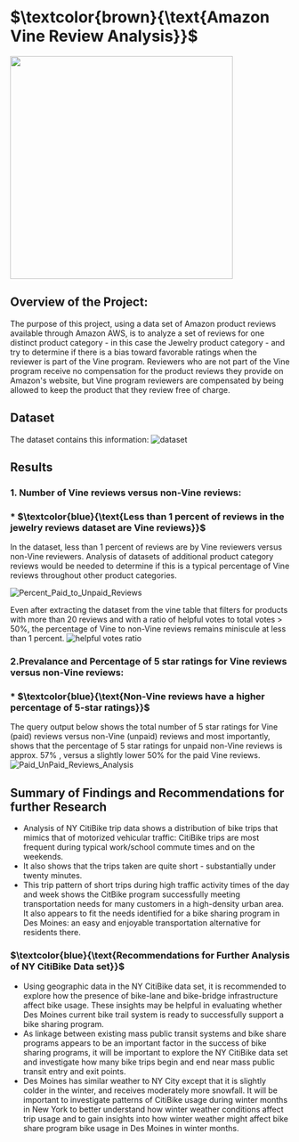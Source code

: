 
# $\textcolor{brown}{\text{Amazon Vine Review Analysis}}$  
<img src="https://user-images.githubusercontent.com/107505166/193470149-07a213e4-298d-4a2a-a235-127d78963a3d.PNG" width="400" height="400"> 

## Overview of the Project:
The purpose of this project, using a data set of Amazon product reviews available through Amazon AWS, is to analyze a set of reviews for one distinct product category - in this case the Jewelry product category - and try to determine if there is a bias toward favorable ratings when the reviewer is part of the Vine program.  Reviewers who are not part of the Vine program receive no compensation for the product reviews they provide on Amazon's website, but Vine program reviewers are compensated by being allowed to keep the product that they review free of charge.  

## Dataset 
The dataset contains this information:
![dataset](https://user-images.githubusercontent.com/107505166/193470925-d9e45131-e929-4c4e-9d14-57c0e4587df7.PNG)

## Results  
<b>   </b>  
### 1. Number of Vine reviews versus non-Vine reviews:</b>   
###  *    $\textcolor{blue}{\text{Less than 1 percent of reviews in the jewelry reviews dataset are Vine reviews}}$  

In the dataset, less than 1 percent of reviews are by Vine reviewers versus non-Vine reviewers.  Analysis of datasets of additional product category reviews would be needed to determine if this is a typical percentage of Vine reviews throughout other product categories.

![Percent_Paid_to_Unpaid_Reviews](https://user-images.githubusercontent.com/107505166/193471022-d85b7bfd-e554-4e09-b950-2b375923287b.PNG)
<b>   </b>  

Even after extracting the dataset from the vine table that filters for products with more than 20 reviews and with a ratio of helpful votes to total votes > 50%, the percentage of Vine to non-Vine reviews remains miniscule at less than 1 percent.
![helpful votes ratio](https://user-images.githubusercontent.com/107505166/193471783-7fec6a63-0cfd-495f-a2e6-aece0ebbecc5.PNG)
<b>   </b>  



### 2.Prevalance and Percentage of 5 star ratings for Vine reviews versus non-Vine reviews: 
###   *   $\textcolor{blue}{\text{Non-Vine reviews have a higher percentage of 5-star ratings}}$  
The query output below shows the total number of 5 star ratings for Vine (paid) reviews versus non-Vine (unpaid) reviews and most importantly, shows that the percentage of 5 star ratings for unpaid non-Vine reviews is approx. 57% , versus a slightly lower 50% for the paid Vine reviews.
<b>   </b>  
![Paid_UnPaid_Reviews_Analysis](https://user-images.githubusercontent.com/107505166/193471956-f9c143ba-375d-43ba-9268-721d924e779b.PNG)


## Summary of Findings and Recommendations for further Research

* Analysis of NY CitiBike trip data shows a distribution of bike trips that mimics that of motorized vehicular traffic:  CitiBike trips are most frequent during typical work/school commute times and on the weekends.
* It also shows that the trips taken are quite short - substantially under twenty minutes.  
* This trip pattern of short trips during high traffic activity times of the day and week shows the CitBike program successfully meeting transportation needs for many customers in a high-density urban area.   It also appears to fit the needs identified for a bike sharing program in Des Moines:  an easy and enjoyable transportation alternative for residents there.  


### $\textcolor{blue}{\text{Recommendations for Further Analysis of NY CitiBike Data set}}$  
 * Using geographic data in the NY CitiBike data set, it is recommended to explore how the presence of bike-lane and bike-bridge infrastructure affect bike usage.   These insights may be helpful in evaluating whether Des Moines current bike trail system is ready to successfully support a bike sharing program.
 * As linkage between existing mass public transit systems and bike share programs appears to be an important factor in the success of bike sharing programs, it will be important to explore the NY CitiBike data set and investigate how many bike trips begin and end near mass public transit entry and exit points.
 *  Des Moines has similar weather to NY City except that it is slightly colder in the winter, and receives moderately more snowfall.   It will be important to investigate patterns of CitiBike usage during winter months in New York to better understand how winter weather conditions affect trip usage and to gain insights into how winter weather might affect bike share program bike usage in Des Moines in winter months.
 
